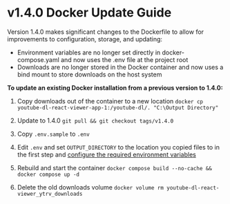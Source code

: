# v1.4.0 Docker Update Guide
Version 1.4.0 makes significant changes to the Dockerfile to allow for improvements to configuration, storage, and updating:

- Environment variables are no longer set directly in docker-compose.yaml and now uses the .env file at the project root
- Downloads are no longer stored in the Docker container and now uses a bind mount to store downloads on the host system

**To update an existing Docker installation from a previous version to 1.4.0:**
1. Copy downloads out of the container to a new location `docker cp youtube-dl-react-viewer-app-1:/youtube-dl/. "C:\Output Directory"`

2. Update to 1.4.0 `git pull && git checkout tags/v1.4.0`
4. Copy `.env.sample` to `.env`
5. Edit `.env` and set `OUTPUT_DIRECTORY` to the location you copied files to in the first step and [configure the required environment variables](../README.md#required-environment-variables)
4. Rebuild and start the container `docker compose build --no-cache && docker compose up -d`
5. Delete the old downloads volume `docker volume rm youtube-dl-react-viewer_ytrv_downloads`
